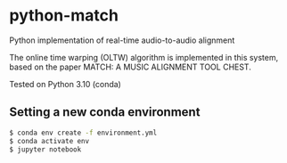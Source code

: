 # python-match
Python implementation of real-time audio-to-audio alignment


The online time warping (OLTW) algorithm is implemented in this system, based on the paper MATCH: A MUSIC ALIGNMENT TOOL CHEST.

Tested on Python 3.10 (conda)

## Setting a new conda environment

```bash
$ conda env create -f environment.yml
$ conda activate env
$ jupyter notebook
```
